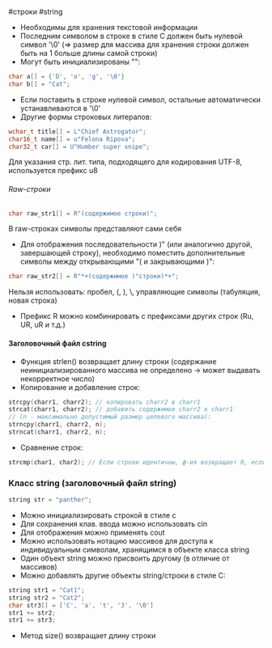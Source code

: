 #строки #string
- Необходимы для хранения текстовой информации
- Последним символом в строке в стиле C должен быть нулевой символ '\\0' (=> размер для массива для хранения строки должен быть на 1 больше длины самой строки)
- Могут быть инициализированы "":
```cpp
char a[] = {'D', 'o', 'g', '\0'}
char b[] = "Cat";
```
- Если поставить в строке нулевой символ, остальные автоматически устанавливаются в '\\0'
- Другие формы строковых литералов:
```cpp
wchar_t title[] = L"Chief Astrogator";
char16_t name[] = u"Felona Ripova";
char32_t car[] = U"Humber super snipe";
```
Для указания стр. лит. типа, подходящего для кодирования UTF-8, используется префикс u8
###### Raw-строки
```cpp
char raw_str1[] = R"(содержимое строки)";
```
В raw-строках символы представляют сами себя
- Для отображения последовательности )" (или аналогично другой, завершающей строку), необходимо поместить дополнительные символы между открывающими "( и закрывающими )":
```cpp
char raw_str2[] = R"*+(содержимое )"строки)*+";
```
Нельзя использовать: пробел, (, ), \\, управляющие символы (табуляция, новая строка)
- Префикс R можно комбинировать с префиксами других строк (Ru, UR, uR и т.д.)
#### Заголовочный файл cstring
- Функция strlen() возвращает длину строки (содержание неинициализированного массива не определено -> может выдавать некорректное число)
- Копирование и добавление строк:
```cpp
strcpy(charr1, charr2); // копировать charr2 в charr1
strcat(charr1, charr2); // добавить содержимое charr2 к charr1
// (n - максимально допустимый размер целевого массива):
strncpy(charr1, charr2, n);
strncat(charr1, charr2, n);
```
- Сравнение строк:
```cpp
strcmp(char1, char2); // Если строки идентичны, ф-ия возвращает 0, если 1-я предшествует второй в алфавитном порядке (в последовательности сопоставления в системе -> символы сравниваются в соответствие с их системными кодами) - отрицательное значение, если 1-я следует за второй - положительное значение
```
### Класс string (заголовочный файл string)
```cpp
string str = "panther";
```
- Можно инициализировать строкой в стиле c
- Для сохранения клав. ввода можно использовать cin
- Для отображения можно применять cout
- Можно использовать нотацию массивов для доступа к индивидуальным символам, хранящимся в объекте класса string
- Один объект string можно присвоить другому (в отличие от массивов)
- Можно добавлять другие объекты string/строки в стиле C:
```cpp
string str1 = "Cat1";
string str2 = "Cat2";
char str3[] = ['C', 'a', 't', '3', '\0']
str1 += str2;
str1 += str3;
```
- Метод size() возвращает длину строки